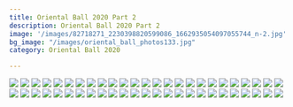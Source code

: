 ```yaml
---
title: Oriental Ball 2020 Part 2
description: Oriental Ball 2020 Part 2
image: '/images/82718271_2230398820599086_1662935054097055744_n-2.jpg'
bg_image: "/images/oriental_ball_photos133.jpg"
category: Oriental Ball 2020

---
```


![](/images/oriental_ball_photos51.jpg)
![](/images/oriental_ball_photos52.jpg)
![](/images/oriental_ball_photos53.jpg)
![](/images/oriental_ball_photos54.jpg)
![](/images/oriental_ball_photos55.jpg)
![](/images/oriental_ball_photos56.jpg)
![](/images/oriental_ball_photos57.jpg)
![](/images/oriental_ball_photos58.jpg)
![](/images/oriental_ball_photos59.jpg)
![](/images/oriental_ball_photos60.jpg)
![](/images/oriental_ball_photos61.jpg)
![](/images/oriental_ball_photos62.jpg)
![](/images/oriental_ball_photos63.jpg)
![](/images/oriental_ball_photos64.jpg)
![](/images/oriental_ball_photos65.jpg)
![](/images/oriental_ball_photos66.jpg)
![](/images/oriental_ball_photos67.jpg)
![](/images/oriental_ball_photos68.jpg)
![](/images/oriental_ball_photos69.jpg)
![](/images/oriental_ball_photos70.jpg)
![](/images/oriental_ball_photos71.jpg)
![](/images/oriental_ball_photos72.jpg)
![](/images/oriental_ball_photos73.jpg)
![](/images/oriental_ball_photos74.jpg)
![](/images/oriental_ball_photos75.jpg)
![](/images/oriental_ball_photos76.jpg)
![](/images/oriental_ball_photos77.jpg)
![](/images/oriental_ball_photos78.jpg)
![](/images/oriental_ball_photos79.jpg)
![](/images/oriental_ball_photos80.jpg)
![](/images/oriental_ball_photos81.jpg)
![](/images/oriental_ball_photos82.jpg)
![](/images/oriental_ball_photos83.jpg)
![](/images/oriental_ball_photos84.jpg)
![](/images/oriental_ball_photos85.jpg)
![](/images/oriental_ball_photos86.jpg)
![](/images/oriental_ball_photos87.jpg)
![](/images/oriental_ball_photos88.jpg)
![](/images/oriental_ball_photos89.jpg)
![](/images/oriental_ball_photos90.jpg)
![](/images/oriental_ball_photos91.jpg)
![](/images/oriental_ball_photos92.jpg)
![](/images/oriental_ball_photos93.jpg)
![](/images/oriental_ball_photos94.jpg)
![](/images/oriental_ball_photos95.jpg)
![](/images/oriental_ball_photos96.jpg)
![](/images/oriental_ball_photos97.jpg)
![](/images/oriental_ball_photos98.jpg)
![](/images/oriental_ball_photos99.jpg)
![](/images/oriental_ball_photos100.jpg)
